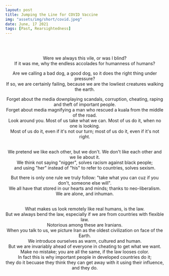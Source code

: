 ```yaml
---
layout: post
title: Jumping the Line for COVID Vaccine
img: "assets/img/short/covid.jpeg"
date: June, 17 2021
tags: [Past, Rearsightedness]
---
```

  
<br><br>
<div align="center">

Were we always this vile, or was I blind?<br>
If it was me, why the endless accolades for humanness of humans?<br>

Are we calling a bad dog, a good dog, so it does the right thing under pressure?<br>
If so, we are certainly failing, because we are the lowliest creatures walking the earth.<br>

Forget about the media downplaying scandals, corruption, cheating, raping and theft of important people. <br>
Forget about media magnifying a man who rescued a kuala from the middle of the road. <br>
Look around you. Most of us take what we can. Most of us do it, when no one is looking. <br>
Most of us do it, even if it's not our turn; most of us do it, even if it's not right.<br><br>

We pretend we like each other, but we don't. We don't like each other and we lie about it.<br>
We think not saying "nigger", solves racism against black people; <br>
and using "her" instead of "his" to refer to countries, solves sexism. <br>
  
But there is only one rule we truly follow: "take what you can cuz if you don't, someone else will". <br>
We all have that stored in our hearts and minds; thanks to neo-liberalism. <br>
We are alone, and inhuman.  <br><br>
  
What makes us look remotely like real humans, is the law. <br>
But we always bend the law, especially if we are from countries with flexible law.<br>
Notorious among these are Iranians. <br> 
When you talk to us, we picture Iran as the oldest civilization on face of the Earth. <br>
We introduce ourselves as warm, cultured and human. <br>
But we are invariably ahead of everyone in cheating to get what we want. <br>
Make no mistake; you are all the same, if the law looses color. <br>
In fact this is why important people in developed countries do it; <br>
they do it becuase they think they can get away with it using their influence, and they do.<br>
  


</div>
<br><br>
<br><br>
<br><br>
<br><br>
<br><br>
<br><br>
